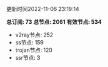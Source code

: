 更新时间2022-11-06 23:19:14

**总订阅: 73**
**总节点: 2061**
**有效节点: 534**
- v2ray节点: 252
- ss节点: 159
- trojan节点: 120
- ssr节点: 3
